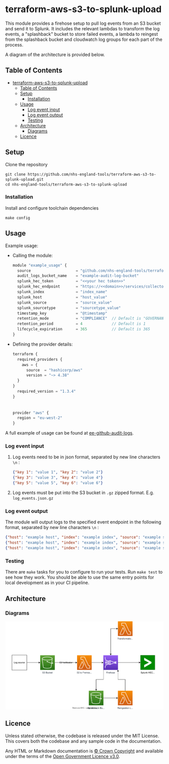 # terraform-aws-s3-to-splunk-upload

This module provides a firehose setup to pull log events from an S3 bucket and send it to Splunk.
It includes the relevant lambdas to transform the log events, a "splashback" bucket to store failed events, a lambda to reingest from the splashback bucket and cloudwatch log groups for each part of the process.

A diagram of the architecture is provided below.

## Table of Contents

- [terraform-aws-s3-to-splunk-upload](#terraform-aws-s3-to-splunk-upload)
  - [Table of Contents](#table-of-contents)
  - [Setup](#setup)
    - [Installation](#installation)
  - [Usage](#usage)
    - [Log event input](#log-event-input)
    - [Log event output](#log-event-output)
    - [Testing](#testing)
  - [Architecture](#architecture)
    - [Diagrams](#diagrams)
  - [Licence](#licence)

## Setup

Clone the repository

```shell
git clone https://github.com/nhs-england-tools/terraform-aws-s3-to-splunk-upload.git
cd nhs-england-tools/terraform-aws-s3-to-splunk-upload
```

### Installation

Install and configure toolchain dependencies

```shell
make config
```

## Usage

Example usage:

- Calling the module:

  ```js
  module "example_usage" {
    source                    = "github.com/nhs-england-tools/terraform-aws-s3-to-splunk-upload//terraform?ref=20231002"
    audit_logs_bucket_name    = "example-audit-log-bucket"
    splunk_hec_token          = "<<your hec token>>"
    splunk_hec_endpoint       = "https://<<domain>>/services/collector/event"
    splunk_index              = "index_name"
    splunk_host               = "host_value"
    splunk_source             = "source_value"
    splunk_sourcetype         = "sourcetype_value"
    timestamp_key             = "@timestamp"
    retention_mode            = "COMPLIANCE"  // Default is "GOVERNANCE"
    retention_period          = 4             // Default is 1
    lifecycle_expiration      = 365           // Default is 365
  }
  ```

- Defining the provider details:

  ```js
  terraform {
    required_providers {
      aws = {
        source  = "hashicorp/aws"
        version = "~> 4.38"
    }
  }
    required_version = "1.3.4"
  }


  provider "aws" {
    region = "eu-west-2"
  }
  ```

A full example of usage can be found at [ee-github-audit-logs](https://github.com/NHSDigital/ee-github-audit-logs).

### Log event input

1. Log events need to be in json format, separated by new line characters `\n` :

   ```json
   {"key 1": "value 1", "key 2": "value 2"}
   {"key 3": "value 3", "key 4": "value 4"}
   {"key 5": "value 5", "key 6": "value 6"}
   ```

2. Log events must be put into the S3 bucket in `.gz` zipped format. E.g. `log_events.json.gz`

### Log event output

The module will output logs to the specified event endpoint in the following format, separated by new line characters `\n` :

```json
{"host": "example host", "index": "example index", "source": "example source", "sourcetype": "example sourcetype", "time": 1688478560, "event": {"key 1": "value 1", "key 2": "value 2"}}
{"host": "example host", "index": "example index", "source": "example source", "sourcetype": "example sourcetype", "time": 1688478560, "event": {"key 3": "value 3", "key 4": "value 4"}}
{"host": "example host", "index": "example index", "source": "example source", "sourcetype": "example sourcetype", "time": 1688478560, "event": {"key 5": "value 5", "key 6": "value 6"}}
```

### Testing

There are `make` tasks for you to configure to run your tests. Run `make test` to see how they work. You should be able to use the same entry points for local development as in your CI pipeline.

## Architecture

### Diagrams

![diagram](./s3_to_splunk_module_diagram.svg)

## Licence

Unless stated otherwise, the codebase is released under the MIT License. This covers both the codebase and any sample code in the documentation.

Any HTML or Markdown documentation is [© Crown Copyright](https://www.nationalarchives.gov.uk/information-management/re-using-public-sector-information/uk-government-licensing-framework/crown-copyright/) and available under the terms of the [Open Government Licence v3.0](https://www.nationalarchives.gov.uk/doc/open-government-licence/version/3/).
